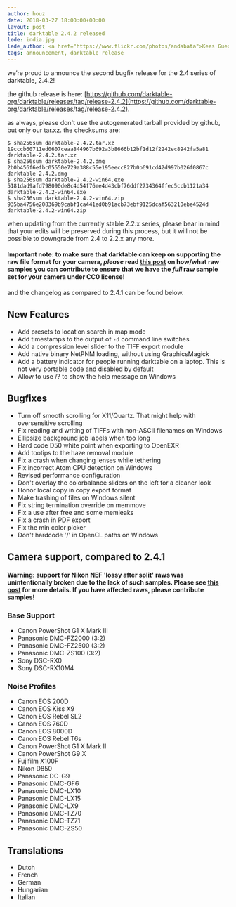 ```yaml
---
author: houz
date: 2018-03-27 18:00:00+00:00
layout: post
title: darktable 2.4.2 released
lede: india.jpg
lede_author: <a href="https://www.flickr.com/photos/andabata">Kees Guequierre</a>
tags: announcement, darktable release
---
```


we’re proud to announce the second bugfix release for the 2.4 series of darktable, 2.4.2!

the github release is here: [https://github.com/darktable-org/darktable/releases/tag/release-2.4.2](https://github.com/darktable-org/darktable/releases/tag/release-2.4.2).

as always, please don't use the autogenerated tarball provided by github, but only our tar.xz. the checksums are:

```
$ sha256sum darktable-2.4.2.tar.xz
19cccb60711ed0607ceaa844967b692a3b8666b12bf1d12f2242ec8942fa5a81 darktable-2.4.2.tar.xz
$ sha256sum darktable-2.4.2.dmg
2b0b456f6efbc05550e729a388c55e195eecc827b0b691cd42d997b026f0867c darktable-2.4.2.dmg
$ sha256sum darktable-2.4.2-win64.exe
5181dad9afd798090de8c4d54f76ee4d43cbf76ddf2734364ffec5ccb1121a34 darktable-2.4.2-win64.exe
$ sha256sum darktable-2.4.2-win64.zip
935ba4756e208369b9cabf1ca441ed0b91acb73ebf9125dcaf563210ebe4524d darktable-2.4.2-win64.zip
```

when updating from the currently stable 2.2.x series, please bear in mind that your edits will be preserved during this process, but it will not be possible to downgrade from 2.4 to 2.2.x any more.

#### Important note: to make sure that darktable can keep on supporting the raw file format for your camera, *please* read [this post](https://discuss.pixls.us/t/raw-samples-wanted/5420?u=lebedevri) on how/what raw samples you can contribute to ensure that we have the *full* raw sample set for your camera under CC0 license!

and the changelog as compared to 2.4.1 can be found below.

## New Features

- Add presets to location search in map mode
- Add timestamps to the output of `-d` command line switches
- Add a compression level slider to the TIFF export module
- Add native binary NetPNM loading, without using GraphicsMagick
- Add a battery indicator for people running darktable on a laptop. This is not very portable code and disabled by default
- Allow to use /? to show the help message on Windows

## Bugfixes

- Turn off smooth scrolling for X11/Quartz. That might help with oversensitive scrolling
- Fix reading and writing of TIFFs with non-ASCII filenames on Windows
- Ellipsize background job labels when too long
- Hard code D50 white point when exporting to OpenEXR
- Add tootips to the haze removal module
- Fix a crash when changing lenses while tethering
- Fix incorrect Atom CPU detection on Windows
- Revised performance configuration
- Don't overlay the colorbalance sliders on the left for a cleaner look
- Honor local copy in copy export format
- Make trashing of files on Windows silent
- Fix string termination override on memmove
- Fix a use after free and some memleaks
- Fix a crash in PDF export
- Fix the min color picker
- Don't hardcode '/' in OpenCL paths on Windows

## Camera support, compared to 2.4.1

#### Warning: support for Nikon NEF 'lossy after split' raws was unintentionally broken due to the lack of such samples. Please see [this post](https://discuss.pixls.us/t/nikon-a-specific-raw-sample-wanted/5483?u=lebedevri) for more details. If you have affected raws, please contribute samples!

### Base Support

- Canon PowerShot G1 X Mark III
- Panasonic DMC-FZ2000 (3:2)
- Panasonic DMC-FZ2500 (3:2)
- Panasonic DMC-ZS100 (3:2)
- Sony DSC-RX0
- Sony DSC-RX10M4

### Noise Profiles

- Canon EOS 200D
- Canon EOS Kiss X9
- Canon EOS Rebel SL2
- Canon EOS 760D
- Canon EOS 8000D
- Canon EOS Rebel T6s
- Canon PowerShot G1 X Mark II
- Canon PowerShot G9 X
- Fujifilm X100F
- Nikon D850
- Panasonic DC-G9
- Panasonic DMC-GF6
- Panasonic DMC-LX10
- Panasonic DMC-LX15
- Panasonic DMC-LX9
- Panasonic DMC-TZ70
- Panasonic DMC-TZ71
- Panasonic DMC-ZS50

## Translations

- Dutch
- French
- German
- Hungarian
- Italian
